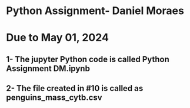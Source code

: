 # Python Assignment- Daniel Moraes
# Due to May 01, 2024
## 1- The jupyter Python code is called Python Assignment DM.ipynb
## 2- The file created in #10 is called as penguins_mass_cytb.csv
